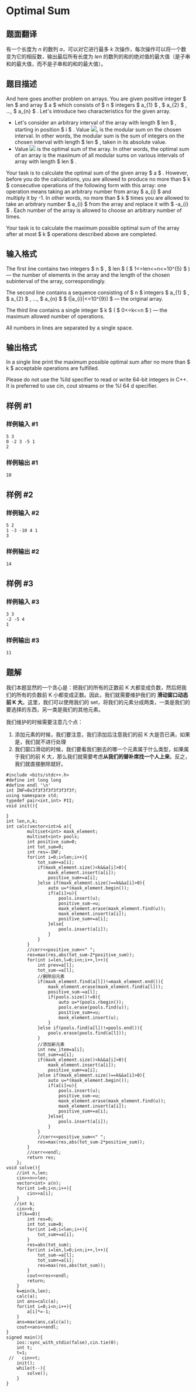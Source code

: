 # Optimal Sum

## 题面翻译

有一个长度为 $n$ 的数列 $a$，可以对它进行最多 $k$ 次操作，每次操作可以将一个数变为它的相反数，输出最后所有长度为 $len$ 的数列的和的绝对值的最大值（是子串和的最大值，而不是子串和的和的最大值）。

## 题目描述

And here goes another problem on arrays. You are given positive integer $ len $ and array $ a $ which consists of $ n $ integers $ a_{1} $ , $ a_{2} $ , ..., $ a_{n} $ . Let's introduce two characteristics for the given array.

- Let's consider an arbitrary interval of the array with length $ len $ , starting in position $ i $ . Value ![](https://cdn.luogu.com.cn/upload/vjudge_pic/CF182C/a67922122e1d38581ab8c091ae9897d972811ca1.png), is the modular sum on the chosen interval. In other words, the modular sum is the sum of integers on the chosen interval with length $ len $ , taken in its absolute value.
- Value ![](https://cdn.luogu.com.cn/upload/vjudge_pic/CF182C/93dd358f9082d67d4f803ced64f412bb80cdf4c2.png) is the optimal sum of the array. In other words, the optimal sum of an array is the maximum of all modular sums on various intervals of array with length $ len $ .

Your task is to calculate the optimal sum of the given array $ a $ . However, before you do the calculations, you are allowed to produce no more than $ k $ consecutive operations of the following form with this array: one operation means taking an arbitrary number from array $ a_{i} $ and multiply it by -1. In other words, no more than $ k $ times you are allowed to take an arbitrary number $ a_{i} $ from the array and replace it with $ -a_{i} $ . Each number of the array is allowed to choose an arbitrary number of times.

Your task is to calculate the maximum possible optimal sum of the array after at most $ k $ operations described above are completed.

## 输入格式

The first line contains two integers $ n $ , $ len $ ( $ 1<=len<=n<=10^{5} $ ) — the number of elements in the array and the length of the chosen subinterval of the array, correspondingly.

The second line contains a sequence consisting of $ n $ integers $ a_{1} $ , $ a_{2} $ , ..., $ a_{n} $ $ (|a_{i}|<=10^{9}) $ — the original array.

The third line contains a single integer $ k $ ( $ 0<=k<=n $ ) — the maximum allowed number of operations.

All numbers in lines are separated by a single space.

## 输出格式

In a single line print the maximum possible optimal sum after no more than $ k $ acceptable operations are fulfilled.

Please do not use the %lld specifier to read or write 64-bit integers in С++. It is preferred to use cin, cout streams or the %I 64 d specifier.

## 样例 #1

### 样例输入 #1

```
5 3
0 -2 3 -5 1
2
```

### 样例输出 #1

```
10
```

## 样例 #2

### 样例输入 #2

```
5 2
1 -3 -10 4 1
3
```

### 样例输出 #2

```
14
```

## 样例 #3

### 样例输入 #3

```
3 3
-2 -5 4
1
```

### 样例输出 #3

```
11
```

## 题解
我们本题显然的一个贪心是：把我们的所有的正数前 K 大都变成负数，然后把我们的所有的负数前 K 小都变成正数。因此，我们就需要维护我们的 **滑动窗口动态前 K 大**。这里，我们可以使用我们的 set，将我们的元素分成两类，一类是我们的要选择的东西，另一类是我们的其他元素。

我们维护的时候需要注意几个点：
1. 添加元素的时候，我们要注意，我们添加后注意我们的前 K 大是否已满，如果是，我们就不进行处理
2. 我们窗口滑动的时候，我们要看我们删去的哪一个元素属于什么类型，如果属于我们的前 K 大，那么我们就需要考虑**从我们的替补席找一个人上来**。反之，我们就直接删除就好。

```
#include <bits/stdc++.h>
#define int long long
#define endl '\n'
int INF=0x3f3f3f3f3f3f3f3f;
using namespace std;
typedef pair<int,int> PII;
void init(){
    
}
int len,n,k;
int calc(vector<int>& a){
        multiset<int> maxk_element;
        multiset<int> pools;
        int positive_sum=0;
        int tot_sum=0;
        int res=-INF;
        for(int i=0;i<len;i++){
            tot_sum+=a[i];
            if(maxk_element.size()<k&&a[i]>0){
                maxk_element.insert(a[i]);
                positive_sum+=a[i];
            }else if(maxk_element.size()==k&&a[i]>0){
                auto u=*(maxk_element.begin());
                if(a[i]>u){
                    pools.insert(u);
                    positive_sum-=u;
                    maxk_element.erase(maxk_element.find(u));
                    maxk_element.insert(a[i]);
                    positive_sum+=a[i];
                }else{
                    pools.insert(a[i]);
                }
            }
        }
        //cerr<<positive_sum<<" ";
        res=max(res,abs(tot_sum-2*positive_sum));
        for(int i=len,l=0;i<n;i++,l++){
            int prev=a[l];
            tot_sum-=a[l];
            //删除旧元素
            if(maxk_element.find(a[l])!=maxk_element.end()){
                maxk_element.erase(maxk_element.find(a[l]));
                positive_sum-=a[l];
                if(pools.size()!=0){
                    auto u=*(pools.rbegin());
                    pools.erase(pools.find(u));
                    positive_sum+=u;
                    maxk_element.insert(u);
                }
            }else if(pools.find(a[l])!=pools.end()){
                pools.erase(pools.find(a[l]));
            }
            //添加新元素
            int new_item=a[i];
            tot_sum+=a[i];
            if(maxk_element.size()<k&&a[i]>0){
                maxk_element.insert(a[i]);
                positive_sum+=a[i];
            }else if(maxk_element.size()==k&&a[i]>0){
                auto u=*(maxk_element.begin());
                if(a[i]>u){
                    pools.insert(u);
                    positive_sum-=u;
                    maxk_element.erase(maxk_element.find(u));
                    maxk_element.insert(a[i]);
                    positive_sum+=a[i];
                }else{
                    pools.insert(a[i]);
                }
            }
            //cerr<<positive_sum<<" ";
            res=max(res,abs(tot_sum-2*positive_sum));
        }
        //cerr<<endl;
        return res;
    };
void solve(){
    //int n,len;
    cin>>n>>len;
    vector<int> a(n);
    for(int i=0;i<n;i++){
        cin>>a[i];
    }
   //int k;
    cin>>k;
    if(k==0){
        int res=0;
        int tot_sum=0;
        for(int i=0;i<len;i++){
            tot_sum+=a[i];
        }
        res=abs(tot_sum);
        for(int i=len,l=0;i<n;i++,l++){
            tot_sum-=a[l];
            tot_sum+=a[i];
            res=max(res,abs(tot_sum));
        }
        cout<<res<<endl;
        return;
    }
    k=min(k,len);
    calc(a);
    int ans=calc(a);
    for(int i=0;i<n;i++){
        a[i]*=-1;
    }
    ans=max(ans,calc(a));
    cout<<ans<<endl;
}
signed main(){
    ios::sync_with_stdio(false),cin.tie(0);
    int t;
    t=1;
 //   cin>>t;
    init();
    while(t--){
        solve();
    }
}
```